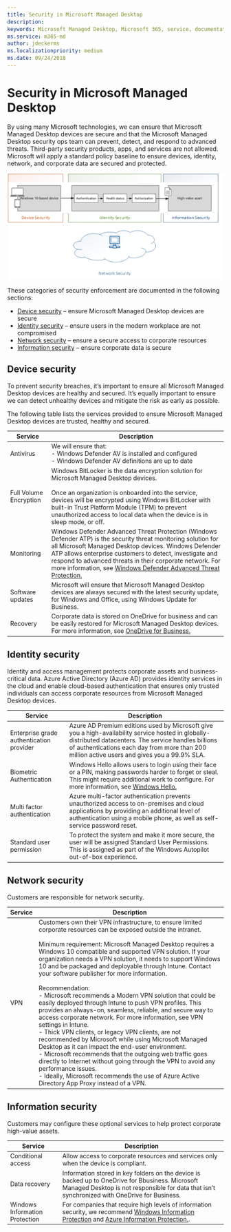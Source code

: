 ```yaml
---
title: Security in Microsoft Managed Desktop 
description:  
keywords: Microsoft Managed Desktop, Microsoft 365, service, documentation
ms.service: m365-md
author: jdeckerms
ms.localizationpriority: medium
ms.date: 09/24/2018
---
```


# Security in Microsoft Managed Desktop

<!--Security -->

By using many Microsoft technologies, we can ensure that Microsoft Managed Desktop devices are secure and that the Microsoft Managed Desktop security ops team can prevent, detect, and respond to advanced threats. Third-party security products, apps, and services are not allowed. Microsoft will apply a standard policy baseline to ensure devices, identity, network, and corporate data are secured and protected.

![Diagram of security components](images/security.png)

These categories of security enforcement are documented in the following sections:
- [Device security](#device-security) – ensure Microsoft Managed Desktop devices are secure
- [Identity security](#identity-security) – ensure users in the modern workplace are not compromised
- [Network security](#network-security) – ensure a secure access to corporate resources
- [Information security](#information-security) – ensure corporate data is secure

## Device security

To prevent security breaches, it’s important to ensure all Microsoft Managed Desktop devices are healthy and secured. It’s equally important to ensure we can detect unhealthy devices and mitigate the risk as early as possible.

The following table lists the services provided to ensure Microsoft Managed Desktop devices are trusted, healthy and secured.

Service | Description
--- | ---
Antivirus |	We will ensure that:<br>- Windows Defender AV is installed and configured<br>- Windows Defender AV definitions are up to date
Full Volume Encryption |	Windows BitLocker is the data encryption solution for Microsoft Managed Desktop devices.<br><br>Once an organization is onboarded into the service, devices will be encrypted using Windows BitLocker with built-in Trust Platform Module (TPM) to prevent unauthorized access to local data when the device is in sleep mode, or off. 
Monitoring |	Windows Defender Advanced Threat Protection (Windows Defender ATP) is the security threat monitoring solution for all Microsoft Managed Desktop devices. Windows Defender ATP allows enterprise customers to detect, investigate and respond to advanced threats in their corporate network. For more information, see [Windows Defender Advanced Threat Protection.](https://docs.microsoft.com/windows/threat-protection/windows-defender-atp/windows-defender-advanced-threat-protection) 
Software updates |	Microsoft will ensure that Microsoft Managed Desktop devices are always secured with the latest security update, for Windows and Office, using Windows Update for Business.
Recovery |	Corporate data is stored on OneDrive for business and can be easily restored for Microsoft Managed Desktop devices. For more information, see [OneDrive for Business.](https://support.office.com/article/Restore-a-previous-version-of-a-file-in-OneDrive-159cad6d-d76e-4981-88ef-de6e96c93893?ui=en-US&rs=en-US&ad=US) 



## Identity security

Identity and access management protects corporate assets and business-critical data. Azure Active Directory (Azure AD) provides identity services in the cloud and enable cloud-based authentication that ensures only trusted individuals can access corporate resources from Microsoft Managed Desktop devices.

Service | Description
--- | ---
Enterprise grade authentication provider |	Azure AD Premium editions used by Microsoft give you a high-availability service hosted in globally-distributed datacenters. The service handles billions of authentications each day from more than 200 million active users and gives you a 99.9% SLA.
Biometric Authentication |	Windows Hello allows users to login using their face or a PIN, making passwords harder to forget or steal. This might require additional work to configure. For more information, see [Windows Hello.](https://docs.microsoft.com/windows-hardware/design/device-experiences/windows-hello)
Multi factor authentication	| Azure multi-factor authentication prevents unauthorized access to on-premises and cloud applications by providing an additional level of authentication using a mobile phone, as well as self-service password reset. 
Standard user permission |	To protect the system and make it more secure, the user will be assigned Standard User Permissions. This is assigned as part of the Windows Autopilot out-of-box experience.



## Network security

Customers are responsible for network security. 

Service | Description
--- | ---
VPN | Customers own their VPN infrastructure, to ensure limited corporate resources can be exposed outside the intranet.<br><br>Minimum requirement: Microsoft Managed Desktop requires a Windows 10 compatible and supported VPN solution. If your organization needs a VPN solution, it needs to support Windows 10 and be packaged and deployable through Intune. Contact your software publisher for more information.<br><br>Recommendation:<br>- Microsoft recommends a Modern VPN solution that could be easily deployed through Intune to push VPN profiles. This provides an always-on, seamless, reliable, and secure way to access corporate network. For more information, see VPN settings in Intune.<br>- Thick VPN clients, or legacy VPN clients, are not recommended by Microsoft while using Microsoft Managed Desktop as it can impact the end-user environment.<br>- Microsoft recommends that the outgoing web traffic goes directly to Internet without going through the VPN to avoid any performance issues.<br>- Ideally, Microsoft recommends the use of Azure Active Directory App Proxy instead of a VPN.


## Information security

Customers may configure these optional services to help protect corporate high-value assets. 

Service | Description
--- | ---
Conditional access |	Allow access to corporate resources and services only when the device is compliant.
Data recovery  | Information stored in key folders on the device is backed up to OneDrive for Bbusiness. Microsoft Managed Desktop is not responsible for data that isn’t synchronized with OneDrive for Business. 
Windows Information Protection |	For companies that require high levels of information security, we recommend [Windows Information Protection](https://docs.microsoft.com/windows/threat-protection/windows-information-protection/protect-enterprise-data-using-wip) and [Azure Information Protection.](https://www.microsoft.com/cloud-platform/azure-information-protection). 

